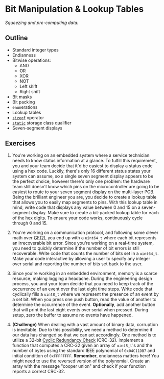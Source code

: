 # Bit Manipulation & Lookup Tables

*Squeezing and pre-computing data.*

## Outline

- Standard integer types
- Endianness
- Bitwise operations:
  - AND
  - OR
  - XOR
  - NOT
  - Left shift
  - Right shift
- Bit masks
- Bit packing
- `enum`erations
- Lookup tables
- [`sizeof`] operator
- [`static`] storage class qualifier
- Seven-segment displays

## Exercises

1. You're working on an embedded system where a service technician needs to know status information at a glance.
   To fulfill this requirement, you and your team decide that it'd be easiest to display a status code using a hex code.
   Luckily, there's only 16 different status states your system can assume, so a single seven segment display appears to be the perfect choice, however there's only one problem: the hardware team still doesn't know which pins on the microcontroller are going to be easiest to route to your seven segment display on the multi-layer PCB.
   Being the brilliant engineer you are, you decide to create a lookup table that allows you to easily map segments to pins.
   With this lookup table in mind, write code that displays any value between 0 and 15 on a seven-segment display.
   Make sure to create a bit-packed lookup table for each of the hex digits.
   To ensure your code works, continuously cycle through 0 and 15.

2. You're working on a communication protocol, and following some clever math over [GF(2)], you end up with a `uint64_t` where each bit represents an irrecoverable bit error.
   Since you're working on a real-time system, you need to quickly determine if the number of bit errors is still recoverable.
   Write code that counts the number of bits set in a `uint64_t`.
   Make your code interactive by allowing a user to specify any integer over serial and reporting the number of bits set back to the user.

3. Since you're working in an embedded environment, memory is a scarce resource, making logging a headache.
   During the engineering design process, you and your team decide that you need to keep track of the occurrence of an event over the last eight time steps.
   Write code that cyclically fills a `uint8_t` where we represent the presence of an event by a set bit.
   When you press one push button, read the value of another to determine the occurrence of the event.
   **Optionally**, add another button that will print the last eight events over serial when pressed.
   During setup, zero the buffer to assume no events have happened.

4. **(Challenge)** When dealing with a vast amount of binary data, corruption is inevitable.
   Due to this possibility, we need a method to determine if our data has changed so that we can act accordingly.
   One method is to utilize a 32-bit [Cyclic Redundancy Check] (CRC-32).
   Implement a function that computes a CRC-32 given an array of `uint8_t`'s and the number of bytes using the standard IEEE polynomial of `0x04C11DB7` and initial condition of `0xFFFFFFFF`.
   **Remember**, endianness matters here!
   You might need to use the reversed version of the polynomial.
   Create an array with the message "cooper union" and check if your function reports a correct CRC-32.

[cyclic redundancy check]: https://en.wikipedia.org/wiki/Cyclic_redundancy_check
[gf(2)]: https://en.wikipedia.org/wiki/GF(2)
[`sizeof`]: https://docs.arduino.cc/language-reference/en/variables/utilities/sizeof/
[`static`]: https://docs.arduino.cc/language-reference/en/variables/variable-scope-qualifiers/static/
